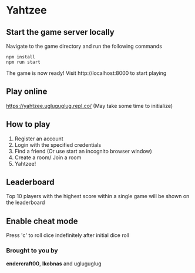 # Yahtzee

## Start the game server locally
Navigate to the game directory and run the following commands
```
npm install
npm run start
```
The game is now ready! Visit http://localhost:8000 to start playing

## Play online
https://yahtzee.ugluguglug.repl.co/ (May take some time to initialize)


## How to play
1. Register an account
2. Login with the specified credentials
3. Find a friend (Or use start an incognito browser window)
4. Create a room/ Join a room
5. Yahtzee!

## Leaderboard
Top 10 players with the highest score within a single game will be shown on the leaderboard

## Enable cheat mode
Press 'c' to roll dice indefinitely after initial dice roll  

### Brought to you by 
**endercraft00**, **lkobnas** and ugluguglug
